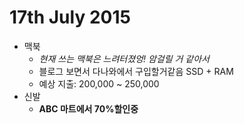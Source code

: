 # 17th July 2015
 * 맥북
	 * _현재 쓰는 맥북은 느려터졌엉! 암걸릴 거 같아서_
	 * 블로그 보면서 다나와에서 구입할거같음 SSD + RAM
	 * 예상 지출: 200,000 ~ 250,000
 * 신발
 	 * **ABC 마트에서 70%할인중**